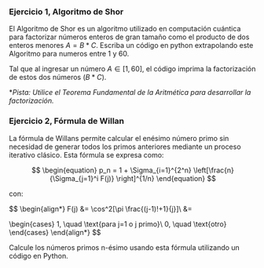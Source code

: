 ### **Ejercicio 1, Algoritmo de Shor**

El Algoritmo de Shor es un algoritmo utilizado en computación cuántica para factorizar números enteros de gran tamaño como el producto de dos enteros menores $A = B*C$. Escriba un código en python extrapolando este Algoritmo para numeros entre 1 y 60. 

Tal que al ingresar un número $A \in  [1, 60]$, el código imprima la factorización de estos dos números $(B*C)$. 

**Pista: Utilice el Teorema Fundamental de la Aritmética para desarrollar la factorización.*

### **Ejercicio 2, Fórmula de Willan**

La fórmula de Willans permite calcular el enésimo número primo sin necesidad de generar todos los primos anteriores mediante un proceso iterativo clásico. Esta fórmula se expresa como:

$$
\begin{equation}
p_n = 1 + \Sigma_{i=1}^{2^n} \left[\frac{n}{\Sigma_{j=1}^i F(j)}  \right]^{1/n}
\end{equation}
$$

con: 

$$
\begin{align*}
F(j) &= \cos^2[\pi \frac{(j-1)!+1}{j}]\\
&= 

\begin{cases}
1,  \quad \text{para j=1 o j primo}\\
0, \quad \text{otro}
\end{cases}
\end{align*}
$$

Calcule los números primos n-ésimo usando esta fórmula utilizando un código en Python.
